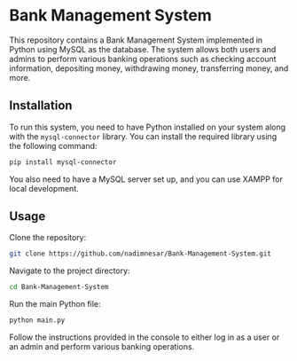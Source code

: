 # Bank Management System

This repository contains a Bank Management System implemented in Python using MySQL as the database. The system allows both users and admins to perform various banking operations such as checking account information, depositing money, withdrawing money, transferring money, and more.

## Installation

To run this system, you need to have Python installed on your system along with the `mysql-connector` library. You can install the required library using the following command:

```bash
pip install mysql-connector
```

You also need to have a MySQL server set up, and you can use XAMPP for local development.

## Usage

Clone the repository:
```bash
git clone https://github.com/nadimnesar/Bank-Management-System.git
```

Navigate to the project directory:
```bash
cd Bank-Management-System
```

Run the main Python file:
```bash
python main.py
```

Follow the instructions provided in the console to either log in as a user or an admin and perform various banking operations.
